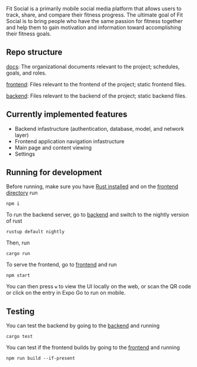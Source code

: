 Fit Social is a primarily mobile social media platform that allows users to track, share, and compare their fitness progress. The ultimate goal of Fit Social is to bring people who have the same passion for fitness together and help them to gain motivation and information toward accomplishing their fitness goals.

## Repo structure

[docs](./docs): The organizational documents relevant to the project; schedules, goals, and roles.

[frontend](./frontend): Files relevant to the frontend of the project; static frontend files.

[backend](./backend): Files relevant to the backend of the project; static backend files.

## Currently implemented features

- Backend infastructure (authentication, database, model, and network layer)
- Frontend application navigation infastructure
- Main page and content viewing
- Settings

## Running for development

Before running, make sure you have [Rust installed](https://www.rust-lang.org/tools/install) and on the [frontend directory](./frontend) run

```shell
npm i
```

To run the backend server, go to [backend](./backend) and switch to the nightly version of rust

```shell
rustup default nightly
```

Then, run

```shell
cargo run
```

To serve the frontend, go to [frontend](./frontend) and run

```shell
npm start
```

You can then press `w` to view the UI locally on the web, or scan the QR code or click on the entry in Expo Go to run on mobile.

## Testing

You can test the backend by going to the [backend](./backend) and running 

```shell
cargo test
```

You can test if the frontend builds by going to the [frontend](./frontend) and running 

```shell
npm run build --if-present
```
